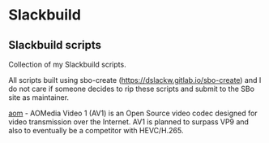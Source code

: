 # Slackbuild
## Slackbuild scripts

Collection of my Slackbuild scripts.

All scripts built using sbo-create (https://dslackw.gitlab.io/sbo-create) and I do not care if
someone decides to rip these scripts and submit to the SBo site as maintainer.

[aom](https://github.com/kermitdafrog8/Slackbuild/tree/main/Multimedia/aom) - 
AOMedia Video 1 (AV1) is an Open Source video codec designed for
video transmission over the Internet. AV1 is planned to surpass
VP9 and also to eventually be a competitor with HEVC/H.265.
<br>
